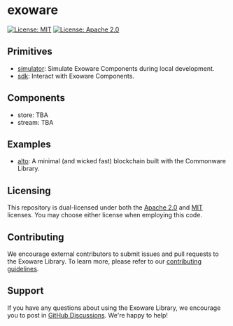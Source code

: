 # exoware

[![License: MIT](https://img.shields.io/badge/License-MIT-yellow.svg)](./LICENSE-MIT)
[![License: Apache 2.0](https://img.shields.io/badge/License-Apache%202.0-blue.svg)](./LICENSE-APACHE)

## Primitives

* [simulator](./simulator/README.md): Simulate Exoware Components during local development.
* [sdk](./sdk/README.md): Interact with Exoware Components.

## Components

* store: TBA
* stream: TBA

## Examples

* [alto](https://github.com/commonwarexyz/alto): A minimal (and wicked fast) blockchain built with the Commonware Library.

## Licensing

This repository is dual-licensed under both the [Apache 2.0](./LICENSE-APACHE) and [MIT](./LICENSE-MIT) licenses. You may choose either license when employing this code.

## Contributing

We encourage external contributors to submit issues and pull requests to the Exoware Library. To learn more, please refer to our [contributing guidelines](./CONTRIBUTING.md).

## Support

If you have any questions about using the Exoware Library, we encourage you to post in [GitHub Discussions](https://github.com/exowarexyz/monorepo/discussions). We're happy to help!

